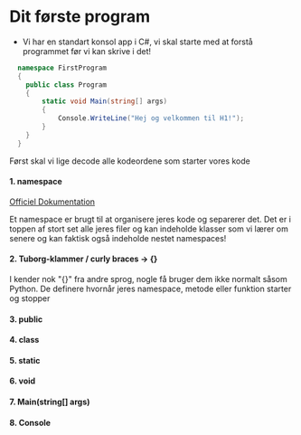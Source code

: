 # Dit første program

- Vi har en standart konsol app i C#, vi skal starte med at forstå programmet før vi kan skrive i det!

```c#
  namespace FirstProgram
  {
    public class Program
    {
        static void Main(string[] args)
        {
            Console.WriteLine("Hej og velkommen til H1!");
        }
    }
  }
```

Først skal vi lige decode alle kodeordene som starter vores kode

#### 1. namespace

[Officiel Dokumentation](https://learn.microsoft.com/en-us/dotnet/csharp/fundamentals/types/namespaces)

Et namespace er brugt til at organisere jeres kode og separerer det. Det er i toppen af stort set alle jeres filer og kan indeholde klasser som vi lærer om senere og kan faktisk også indeholde nestet namespaces!

#### 2. Tuborg-klammer / curly braces -> {}

I kender nok "{}" fra andre sprog, nogle få bruger dem ikke normalt såsom Python. De definere hvornår jeres namespace, metode eller funktion starter og stopper

#### 3. public

#### 4. class

#### 5. static

#### 6. void

#### 7. Main(string[] args)

#### 8. Console
